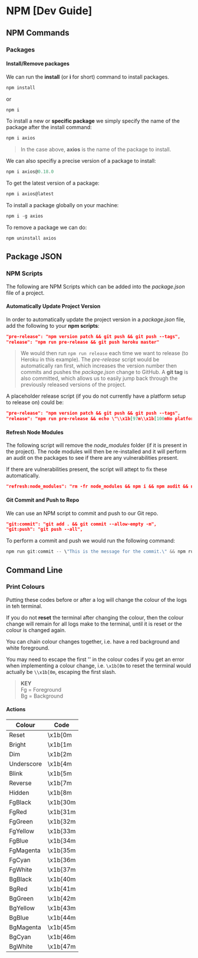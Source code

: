 # NPM [Dev Guide]

## NPM Commands
### Packages
#### Install/Remove packages
We can run the **install** (or **i** for short) command to install packages.

```powershell
npm install
```
or
```powershell
npm i
```

To install a new or **specific package** we simply specify the name of the package after the install command:

```powershell
npm i axios
```

> In the case above, **axios** is the name of the package to install.

We can also specifiy a precise version of a package to install:

```powershell
npm i axios@0.18.0
```

To get the latest version of a package:
```powershell
npm i axios@latest
```

To install a package globally on your machine:

```powershell
npm i -g axios
```


To remove a package we can do:
```powershell
npm uninstall axios
```


## Package JSON
### NPM Scripts
The following are NPM Scripts which can be added into the *package.json* file of a project.

#### Automatically Update Project Version
In order to automatically update the project version in a *package.json* file, add the following to your **npm scripts**:

```json
"pre-release": "npm version patch && git push && git push --tags",
"release": "npm run pre-release && git push heroku master"
```

> We would then run `npm run release` each time we want to release (to Heroku in this example).
> The *pre-release* script would be automatically ran first, which increases the version number then commits and pushes the *package.json* change to GitHub.
> A **git tag** is also committed, which allows us to easily jump back through the previously released versions of the project.

A placeholder release script (if you do not currently have a platform setup to release on) could be:

```json
"pre-release": "npm version patch && git push && git push --tags",
"release": "npm run pre-release && echo \"\\x1b[97m\\x1b[100mNo platform to release on.\\x1b[0m\""
```


#### Refresh Node Modules
The following script will remove the *node_modules* folder (if it is present in the project).
The node modules will then be re-installed and it will perform an audit on the packages to see if there are any vulnerabilities present.

If there are vulnerabilities present, the script will attept to fix these automatically.

```json
"refresh:node_modules": "rm -fr node_modules && npm i && npm audit && npm audit fix"
```

#### Git Commit and Push to Repo
We can use an NPM script to commit and push to our Git repo.

```json
"git:commit": "git add . && git commit --allow-empty -m",
"git:push": "git push --all",
```

To perform a commit and push we would run the following command:

```powershell
npm run git:commit -- \"This is the message for the commit.\" && npm run git:push
```


## Command Line

### Print Colours
Putting these codes before or after a log will change the colour of the logs in teh terminal.

If you do not **reset** the terminal after changing the colour, then the colour change will remain for all logs make to the terminal, until it is reset or the colour is changed again.

You can chain colour changes together, i.e. have a red background and white foreground.

You may need to escape the first '\' in the colour codes if you get an error when implementing a colour change, i.e. `\x1b[0m` to reset the terminal would actually be `\\x1b[0m`, escaping the first slash.

> **KEY**\
> Fg = Foreground\
> Bg = Background

#### Actions
| Colour        | Code          |
|---------------|---------------|
| Reset         | \x1b[0m       |
| Bright        | \x1b[1m       |
| Dim           | \x1b[2m       |
| Underscore    | \x1b[4m       |
| Blink         | \x1b[5m       |
| Reverse       | \x1b[7m       |
| Hidden        | \x1b[8m       |
| FgBlack       | \x1b[30m      |
| FgRed         | \x1b[31m      |
| FgGreen       | \x1b[32m      |
| FgYellow      | \x1b[33m      |
| FgBlue        | \x1b[34m      |
| FgMagenta     | \x1b[35m      |
| FgCyan        | \x1b[36m      |
| FgWhite       | \x1b[37m      |
| BgBlack       | \x1b[40m      |
| BgRed         | \x1b[41m      |
| BgGreen       | \x1b[42m      |
| BgYellow      | \x1b[43m      |
| BgBlue        | \x1b[44m      |
| BgMagenta     | \x1b[45m      |
| BgCyan        | \x1b[46m      |
| BgWhite       | \x1b[47m      |

